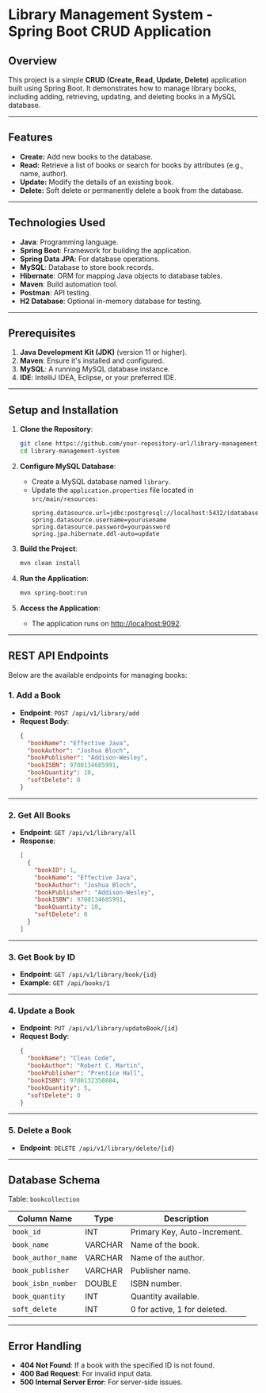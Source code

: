 
# **Library Management System - Spring Boot CRUD Application**

## **Overview**
This project is a simple **CRUD (Create, Read, Update, Delete)** application built using Spring Boot. It demonstrates how to manage library books, including adding, retrieving, updating, and deleting books in a MySQL database.

---

## **Features**
- **Create:** Add new books to the database.
- **Read:** Retrieve a list of books or search for books by attributes (e.g., name, author).
- **Update:** Modify the details of an existing book.
- **Delete:** Soft delete or permanently delete a book from the database.

---

## **Technologies Used**
- **Java**: Programming language.
- **Spring Boot**: Framework for building the application.
- **Spring Data JPA**: For database operations.
- **MySQL**: Database to store book records.
- **Hibernate**: ORM for mapping Java objects to database tables.
- **Maven**: Build automation tool.
- **Postman**: API testing.
- **H2 Database**: Optional in-memory database for testing.

---

## **Prerequisites**
1. **Java Development Kit (JDK)** (version 11 or higher).
2. **Maven**: Ensure it's installed and configured.
3. **MySQL**: A running MySQL database instance.
4. **IDE**: IntelliJ IDEA, Eclipse, or your preferred IDE.

---

## **Setup and Installation**
1. **Clone the Repository**:
   ```bash
   git clone https://github.com/your-repository-url/library-management-system.git
   cd library-management-system
   ```

2. **Configure MySQL Database**:
   - Create a MySQL database named `library`.
   - Update the `application.properties` file located in `src/main/resources`:
     ```properties
     spring.datasource.url=jdbc:postgresql://localhost:5432/(database_name)
     spring.datasource.username=yourusename
     spring.datasource.password=yourpassword
     spring.jpa.hibernate.ddl-auto=update
     ```

3. **Build the Project**:
   ```bash
   mvn clean install
   ```

4. **Run the Application**:
   ```bash
   mvn spring-boot:run
   ```

5. **Access the Application**:
   - The application runs on [http://localhost:9092](http://localhost:9092).

---

## **REST API Endpoints**
Below are the available endpoints for managing books:

### **1. Add a Book**
- **Endpoint**: `POST /api/v1/library/add`
- **Request Body**:
  ```json
  {
    "bookName": "Effective Java",
    "bookAuthor": "Joshua Bloch",
    "bookPublisher": "Addison-Wesley",
    "bookISBN": 9780134685991,
    "bookQuantity": 10,
    "softDelete": 0
  }
  ```

---

### **2. Get All Books**
- **Endpoint**: `GET /api/v1/library/all`
- **Response**:
  ```json
  [
    {
      "bookID": 1,
      "bookName": "Effective Java",
      "bookAuthor": "Joshua Bloch",
      "bookPublisher": "Addison-Wesley",
      "bookISBN": 9780134685991,
      "bookQuantity": 10,
      "softDelete": 0
    }
  ]
  ```

---

### **3. Get Book by ID**
- **Endpoint**: `GET /api/v1/library/book/{id}`
- **Example**: `GET /api/books/1`

---

### **4. Update a Book**
- **Endpoint**: `PUT /api/v1/library/updateBook/{id}`
- **Request Body**:
  ```json
  {
    "bookName": "Clean Code",
    "bookAuthor": "Robert C. Martin",
    "bookPublisher": "Prentice Hall",
    "bookISBN": 9780132350884,
    "bookQuantity": 5,
    "softDelete": 0
  }
  ```

---

### **5. Delete a Book**
- **Endpoint**: `DELETE /api/v1/library/delete/{id}`

---

## **Database Schema**
Table: `bookcollection`

| Column Name       | Type     | Description                  |
|-------------------|----------|------------------------------|
| `book_id`         | INT      | Primary Key, Auto-Increment. |
| `book_name`       | VARCHAR  | Name of the book.            |
| `book_author_name`| VARCHAR  | Name of the author.          |
| `book_publisher`  | VARCHAR  | Publisher name.              |
| `book_isbn_number`| DOUBLE   | ISBN number.                 |
| `book_quantity`   | INT      | Quantity available.          |
| `soft_delete`     | INT      | 0 for active, 1 for deleted. |

---

## **Error Handling**
- **404 Not Found**: If a book with the specified ID is not found.
- **400 Bad Request**: For invalid input data.
- **500 Internal Server Error**: For server-side issues.
